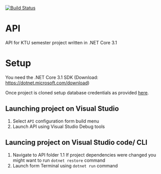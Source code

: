 [![Build Status](https://dev.azure.com/gablau3/gablau3/_apis/build/status/KamandaX.RecommendationAPI?branchName=master)](https://dev.azure.com/gablau3/gablau3/_build/latest?definitionId=2&branchName=master)
# API
API for KTU semester project written in .NET Core 3.1
# Setup
You need the .NET Core 3.1 SDK (Download: https://dotnet.microsoft.com/download)

Once project is cloned setup database credentials as provided [here](https://github.com/KamandaX/Wiki/blob/master/db_setup.md).

## Launching project on Visual Studio
1. Select `API` configuration form build menu
2. Launch API using Visual Studio Debug tools

## Launcing project on Visual Studio code/ CLI
1. Navigate to API folder
  1.1 If project dependencies were changed you might want to run `dotnet restore` command
2. Launch form Terminal using `dotnet run` command

